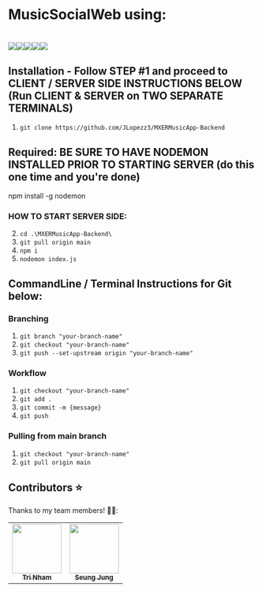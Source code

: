 # MusicSocialWeb using:

# <img src="https://img.shields.io/badge/react%20-%2320232a.svg?&style=for-the-badge&logo=react&logoColor=%2361DAFB"/><img src="https://img.shields.io/badge/material%20ui%20-%230081CB.svg?&style=for-the-badge&logo=material-ui&logoColor=white"/><img src="https://img.shields.io/badge/node.js%20-%2343853D.svg?&style=for-the-badge&logo=node.js&logoColor=white"/><img src="https://img.shields.io/badge/express.js%20-%23404d59.svg?&style=for-the-badge"/><img src="https://img.shields.io/badge/mysql-%2300f.svg?&style=for-the-badge&logo=mysql&logoColor=white"/>

## Installation - Follow STEP #1 and proceed to CLIENT / SERVER SIDE INSTRUCTIONS BELOW (Run CLIENT & SERVER on TWO SEPARATE TERMINALS)

1. `git clone https://github.com/JLopezz3/MXERMusicApp-Backend`

## Required: BE SURE TO HAVE NODEMON INSTALLED PRIOR TO STARTING SERVER (do this one time and you're done)

npm install -g nodemon

### HOW TO START SERVER SIDE:

2. `cd .\MXERMusicApp-Backend\`
4. `git pull origin main`
4. `npm i`
5. `nodemon index.js`

## CommandLine / Terminal Instructions for Git below:

### Branching

1. `git branch "your-branch-name"`
2. `git checkout "your-branch-name"`
3. `git push --set-upstream origin "your-branch-name"`

### Workflow

1. `git checkout "your-branch-name"`
2. `git add .`
3. `git commit -m {message}`
4. `git push`

### Pulling from main branch

1. `git checkout "your-branch-name"`
2. `git pull origin main`

## Contributors :star:

Thanks to my team members! :crown::crown::

<!-- ALL-CONTRIBUTORS-LIST:START - Do not remove or modify this section -->
<!-- prettier-ignore-start -->
<!-- markdownlint-disable -->
<table>
  <tr>
    <td align="center"><a href="https://github.com/trinhamcity1"><img src="https://avatars3.githubusercontent.com/u/70785196?s=460&v=4" width="100px;" alt=""/><br /><sub><b>Tri Nham</b></sub></a><br /></td>
    <td align="center"><a href="https://github.com/seungej"><img src="https://avatars1.githubusercontent.com/u/60298161?s=460&v=4" width="100px;" alt=""/><br /><sub><b>Seung Jung</b></sub></a><br /></td>
  </tr>

</table>

<!-- markdownlint-enable -->
<!-- prettier-ignore-end -->

<!-- ALL-CONTRIBUTORS-LIST:END -->
